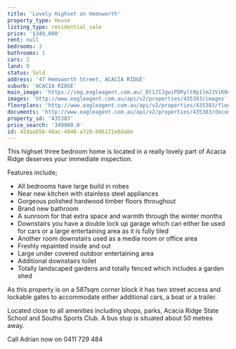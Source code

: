 ```yaml
---
title: 'Lovely Highset on Hemsworth'
property_type: House
listing_type: residential_sale
price: '$349,000'
rent: null
bedrooms: 3
bathrooms: 1
cars: 2
land: 0
status: Sold
address: '47 Hemsworth Street, ACACIA RIDGE'
suburb: 'ACACIA RIDGE'
main_image: 'https://img.eagleagent.com.au/_Dl1JIJgwiPDRylt0p1lmJJViK0=/1280x854/smart/https://s3-us-west-2.amazonaws.com/eagleagent-orig/images/6823956/114177323-image-M.jpg'
images: 'http://www.eagleagent.com.au/api/v2/properties/435383/images'
floorplans: 'http://www.eagleagent.com.au/api/v2/properties/435383/floorplans'
documents: 'http://www.eagleagent.com.au/api/v2/properties/435383/documents'
property_id: '435383'
price_search: '349000.0'
id: 42daab56-48ac-4940-a728-b06121e6da8e
---
```

This highset three bedroom home is located in a really lovely part of Acacia Ridge deserves your immediate inspection.

Features include;

*  All bedrooms have large build in robes
*  Near new kitchen with stainless steel appliances
*  Gorgeous polished hardwood timber floors throughout
*  Brand new bathroom
*  A sunroom for that extra space and warmth through the winter months
*  Downstairs you have a double lock up garage which can either be used for cars or a large entertaining area as it is fully tiled
*  Another room downstairs used as a media room or office area
*  Freshly repainted inside and out
*  Large under covered outdoor entertaining area
*  Additional downstairs toilet
*  Totally landscaped gardens and totally fenced which includes a garden shed

As this property is on a 587sqm corner block it has two street access and lockable gates to accommodate either additional cars, a boat or a trailer.

Located close to all amenities including shops, parks, Acacia Ridge State School and Souths Sports Club. A bus stop is situated about 50 metres away.

Call Adrian now on 0411 729 484